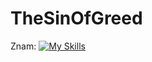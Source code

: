 # TheSinOfGreed

Znam:
[![My Skills](https://skillicons.dev/icons?i=js,html,css,eslint)](https://skillicons.dev)
